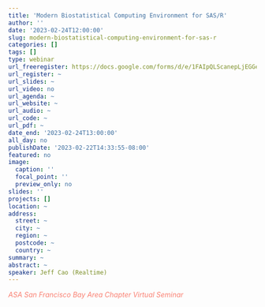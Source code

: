 ```yaml
---
title: 'Modern Biostatistical Computing Environment for SAS/R'
author: ''
date: '2023-02-24T12:00:00'
slug: modern-biostatistical-computing-environment-for-sas-r
categories: []
tags: []
type: webinar
url_freeregister: https://docs.google.com/forms/d/e/1FAIpQLScanepLjEGGei_ezs2E7TWKcm7ZtVOwpEslV2_IjXY-sljj5g/viewform
url_register: ~
url_slides: ~
url_video: no
url_agenda: ~
url_website: ~
url_audio: ~
url_code: ~
url_pdf: ~
date_end: '2023-02-24T13:00:00'
all_day: no
publishDate: '2023-02-22T14:33:55-08:00'
featured: no
image:
  caption: ''
  focal_point: ''
  preview_only: no
slides: ''
projects: []
location: ~
address:
  street: ~
  city: ~
  region: ~
  postcode: ~
  country: ~
summary: ~
abstract: ~
speaker: Jeff Cao (Realtime)
---
```

<span style="color: salmon;">*ASA San Francisco Bay Area Chapter Virtual Seminar*</span>

<!--more-->
